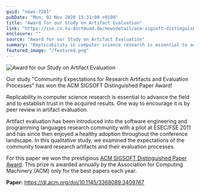 ```yaml
---
guid: "news-7281"
pubDate: "Mon, 02 Nov 2020 15:31:00 +0100"
title: "Award for our Study on Artifact Evaluation"
link: "https://sse.cs.tu-dortmund.de/newsdetail/acm-sigsoft-distinguished-paper-award-7281/"
enclosure: ""
source: "Award for our Study on Artifact Evaluation"
summary: "Replicability in computer science research is essential to advance the field and to establish trust in the acquired results."
featured_image: "/featured.png"
---
```

![Award for our Study on Artifact Evaluation](/featured.png)

Our study "Community Expectations for Research Artifacts and Evaluation Processes" has won the ACM SIGSOFT Distinguished Paper Award!

Replicability in computer science research is essential to advance the field and to establish trust in the acquired results. One way to encourage it is by peer review in artifact evaluation.

Artifact evaluation has been introduced into the software engineering and programming languages research community with a pilot at ESEC/FSE 2011 and has since then enjoyed a healthy adoption throughout the conference landscape. In this qualitative study, we examined the expectations of the community toward research artifacts and their evaluation processes.

For this paper we won the prestigious [ACM SIGSOFT Distinguished Paper Award](https://www.sigsoft.org/awards/distinguishedPaperAward.html). This prize is awarded annually by the Association for Computing Machinery (ACM) only for the best papers each year.

**Paper:** <https://dl.acm.org/doi/10.1145/3368089.3409767>
